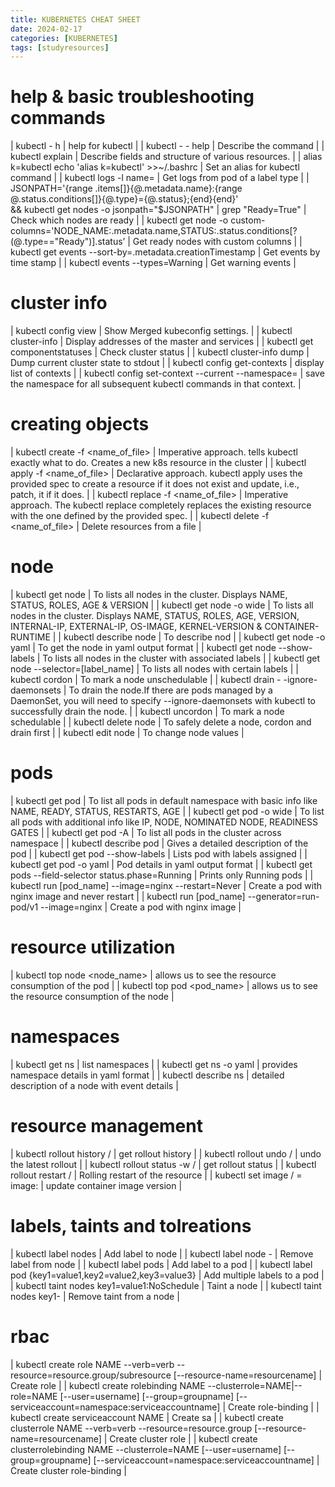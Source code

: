 ```yaml
---
title: KUBERNETES CHEAT SHEET
date: 2024-02-17
categories: [KUBERNETES]
tags: [studyresources]     
---
```


# help & basic troubleshooting commands

| kubectl - h  | help for kubectl |
| kubectl <command>  - - help  | Describe the command  |
| kubectl explain <resource> | Describe fields and structure of various resources. |
| alias k=kubectl
echo 'alias k=kubectl' >>~/.bashrc | Set an alias for kubectl command |
| kubectl logs -l name=<label name> | Get logs from pod of a label type |
| JSONPATH='{range .items[]}{@.metadata.name}:{range @.status.conditions[]}{@.type}={@.status};{end}{end}' \
&& kubectl get nodes -o jsonpath="$JSONPATH" | grep "Ready=True" | Check which nodes are ready |
| kubectl get node -o custom-columns='NODE_NAME:.metadata.name,STATUS:.status.conditions[?(@.type=="Ready")].status’ | Get ready nodes with custom columns  |
| kubectl get events --sort-by=.metadata.creationTimestamp | Get events by time stamp |
| kubectl events --types=Warning | Get warning events  |

# cluster info

| kubectl config view | Show Merged kubeconfig settings. |
| kubectl cluster-info | Display addresses of the master and services |
| kubectl get componentstatuses | Check cluster status |
| kubectl cluster-info dump | Dump current cluster state to stdout |
| kubectl config get-contexts | display list of contexts |
| kubectl config set-context --current --namespace=<ns> | save the namespace for all subsequent kubectl commands in that context. |

# creating objects

| kubectl create -f <name_of_file> | Imperative approach. tells kubectl exactly what to do. Creates a new k8s resource in the cluster |
| kubectl apply -f <name_of_file> | Declarative approach. kubectl apply uses the provided spec to create a resource if it does not exist and update, i.e., patch, it if it does. |
| kubectl replace -f <name_of_file> | Imperative approach. The kubectl replace completely replaces the existing resource with the one defined by the provided spec. |
| kubectl delete -f <name_of_file> | Delete resources from a file |

# node

| kubectl get node | To lists all nodes in the cluster. Displays NAME, STATUS, ROLES, AGE & VERSION |
| kubectl get node -o wide | To lists all nodes in the cluster. Displays NAME, STATUS, ROLES, AGE, VERSION, INTERNAL-IP, EXTERNAL-IP, OS-IMAGE, KERNEL-VERSION & CONTAINER-RUNTIME |
|  kubectl describe node <nodename> | To describe nod |
| kubectl get node <nodename> -o yaml | To get the node in yaml output format |
| kubectl get node --show-labels | To lists all nodes in the cluster with associated labels |
| kubectl get node --selector=[label_name] | To lists all nodes with certain labels |
| kubectl cordon <nodename> | To mark a node unschedulable |
| kubectl drain <nodename> - -ignore-daemonsets | To drain the node.If there are pods managed by a DaemonSet, you will need to specify --ignore-daemonsets with kubectl to successfully drain the node. |
| kubectl uncordon <nodename> | To mark a node schedulable |
| kubectl delete node <nodename> | To safely delete a node, cordon and drain first |
| kubectl edit node <nodename> | To change node values |

# pods

| kubectl get pod | To list all pods in default namespace with basic info like NAME, READY, STATUS, RESTARTS, AGE |
| kubectl get pod -o wide  | To list all pods with additional info like IP, NODE, NOMINATED NODE, READINESS GATES |
| kubectl get pod -A | To list all pods in the cluster across namespace |
| kubectl describe pod | Gives a detailed description of the pod  |
| kubectl get pod --show-labels | Lists pod with labels assigned  |
| kubectl get pod -o yaml | Pod details in yaml output format |
| kubectl get pods --field-selector status.phase=Running | Prints only Running pods  |
| kubectl run [pod_name] --image=nginx --restart=Never | Create a pod with nginx image and never restart |
| kubectl run [pod_name] --generator=run-pod/v1 --image=nginx | Create a pod with nginx image |

# resource utilization

| kubectl top node <node_name> | allows us to see the resource consumption of the pod  |
| kubectl top pod <pod_name> | allows us to see the resource consumption of the node |

# namespaces

| kubectl get ns | list namespaces |
| kubectl get ns <namespace> -o yaml | provides namespace details in yaml format  |
| kubectl describe ns <namespace>  | detailed description of a node with event details |

# **resource management**

| kubectl rollout history <resourceType>/<resourceName> | get rollout history |
| kubectl rollout undo <resourceType>/<resourceName> | undo the latest rollout |
| kubectl rollout status -w <resourceType>/<resourceName> | get rollout status |
| kubectl rollout restart <resourceType>/<resourceName> | Rolling restart of the resource  |
| kubectl set image <resourceType>/<resourceName>  <container> = image:<version> | update container image version |

# labels, taints and tolreations

| kubectl label nodes <node-name> <label> | Add label to node |
| kubectl label node <nodename> <labelname>- | Remove label from node |
| kubectl label pods <pod-name> <label-name> | Add label to a pod |
| kubectl label pod <pod-name> {key1=value1,key2=value2,key3=value3} | Add multiple labels to a pod |
| kubectl taint nodes <node-name> key1=value1:NoSchedule | Taint a node |
| kubectl taint nodes <node-name> key1- | Remove taint from a node |

# rbac

| kubectl create role NAME --verb=verb --resource=resource.group/subresource [--resource-name=resourcename]  | Create role |
| kubectl create rolebinding NAME --clusterrole=NAME|--role=NAME [--user=username] [--group=groupname] [--serviceaccount=namespace:serviceaccountname]  | Create role-binding |
| kubectl create serviceaccount NAME  | Create sa |
| kubectl create clusterrole NAME --verb=verb --resource=resource.group [--resource-name=resourcename]  | Create cluster role |
| kubectl create clusterrolebinding NAME --clusterrole=NAME [--user=username] [--group=groupname] [--serviceaccount=namespace:serviceaccountname]  | Create cluster role-binding |
